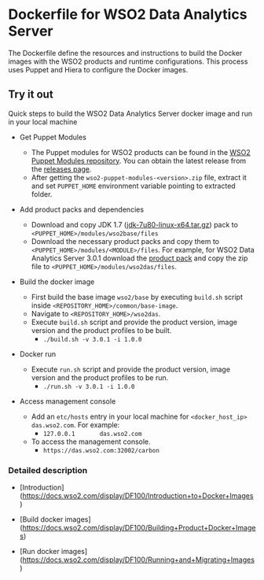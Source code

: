 # Dockerfile for WSO2 Data Analytics Server #
The Dockerfile define the resources and instructions to build the Docker images with the WSO2 products and runtime configurations. This process uses Puppet and Hiera to configure the Docker images.

## Try it out
Quick steps to build the WSO2 Data Analytics Server docker image and run in your local machine

* Get Puppet Modules
    - The Puppet modules for WSO2 products can be found in the [WSO2 Puppet Modules repository](https://github.com/wso2/puppet-modules). You can obtain the latest release from the [releases page](https://github.com/wso2/puppet-modules/releases).
    - After getting the `wso2-puppet-modules-<version>.zip` file, extract it and set `PUPPET_HOME` environment variable pointing to extracted folder.

* Add product packs and dependencies
    - Download and copy JDK 1.7 ([jdk-7u80-linux-x64.tar.gz](http://www.oracle.com/technetwork/java/javase/downloads/jdk7-downloads-1880260.html)) pack to `<PUPPET_HOME>/modules/wso2base/files`
    - Download the necessary product packs and copy them to `<PUPPET_HOME>/modules/<MODULE>/files`. For example, for WSO2 Data Analytics Server 3.0.1 download the [product pack](http://wso2.com/products/data-analytics-server/) and copy the zip file to `<PUPPET_HOME>/modules/wso2das/files`.

* Build the docker image
    - First build the base image `wso2/base` by executing `build.sh` script inside `<REPOSITORY_HOME>/common/base-image`.
    - Navigate to `<REPOSITORY_HOME>/wso2das`.
    - Execute `build.sh` script and provide the product version, image version and the product profiles to be built.
        + `./build.sh -v 3.0.1 -i 1.0.0`

* Docker run
    - Execute `run.sh` script and provide the product version, image version and the product profiles to be run.
        + `./run.sh -v 3.0.1 -i 1.0.0`

* Access management console
    - Add an `etc/hosts` entry in your local machine for `<docker_host_ip> das.wso2.com`. For example:
        + `127.0.0.1       das.wso2.com`
    -  To access the management console.
        + `https://das.wso2.com:32002/carbon`

### Detailed description
 
 * [Introduction] (https://docs.wso2.com/display/DF100/Introduction+to+Docker+Images)
 
 * [Build docker images] (https://docs.wso2.com/display/DF100/Building+Product+Docker+Images)
 
 * [Run docker images] (https://docs.wso2.com/display/DF100/Running+and+Migrating+Images)